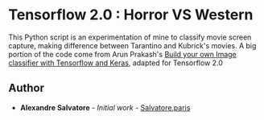 # Tensorflow 2.0 : Horror VS Western

This Python script is an experimentation of mine to classify movie screen capture, making difference between Tarantino and Kubrick's movies. A big portion of the code come from Arun Prakash's [Build your own Image classifier with Tensorflow and Keras](https://blog.francium.tech/build-your-own-image-classifier-with-tensorflow-and-keras-dc147a15e38e), adapted for Tensorflow 2.0


## Author

* **Alexandre Salvatore** - *Initial work* - [Salvatore.paris](https://http://salvatore.paris/)
